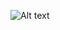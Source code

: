 ![Alt text](https://github.com/meganursula/DATA590A/blob/master/HydroSatML/presentations/images/MSDS_Capstone_Poster_FINAL.png "Final Poster")
